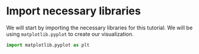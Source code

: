 # Import necessary libraries

We will start by importing the necessary libraries for this tutorial. We will be using `matplotlib.pyplot` to create our visualization.

```python
import matplotlib.pyplot as plt
```
